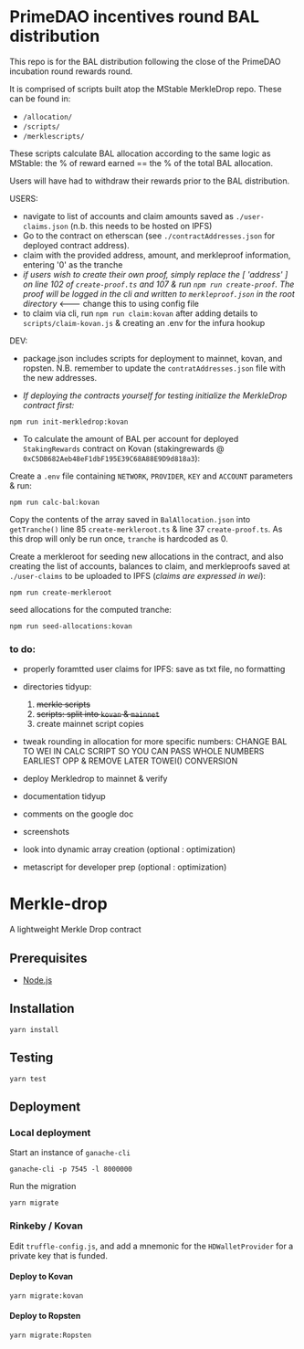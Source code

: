 # PrimeDAO incentives round BAL distribution

This repo is for the BAL distribution following the close of the PrimeDAO incubation round rewards round.

It is comprised of scripts built atop the MStable MerkleDrop repo. These can be found in:

- `/allocation/`
- `/scripts/`
- `/merklescripts/`

These scripts calculate BAL allocation according to the same logic as MStable: the % of reward earned == the % of the total BAL allocation.

Users will have had to withdraw their rewards prior to the BAL distribution.


USERS:
- navigate to list of accounts and claim amounts saved as `./user-claims.json` (n.b. this needs to be hosted on IPFS)
- Go to the contract on etherscan (see `./contractAddresses.json` for deployed contract address).
- claim with the provided address, amount, and merkleproof information, entering '0' as the tranche
- *if users wish to create their own proof, simply replace the [ 'address' ] on line 102 of `create-proof.ts` and 107 & run `npm run create-proof`. The proof will be logged in the cli and written to `merkleproof.json` in the root directory* <--- change this to using config file
- to claim via cli, run `npm run claim:kovan` after adding details to `scripts/claim-kovan.js` & creating an .env for the infura hookup


DEV:
- package.json includes scripts for deployment to mainnet, kovan, and ropsten. N.B. remember to update the `contratAddresses.json` file with the new addresses.

- *If deploying the contracts yourself for testing initialize the MerkleDrop contract first:*
```
npm run init-merkledrop:kovan
```

- To calculate the amount of BAL per account for deployed `StakingRewards` contract on Kovan (stakingrewards @ `0xC5DB682Aeb48eF1dbF195E39C68A88E9D9d818a3`):

Create a `.env` file containing `NETWORK`, `PROVIDER`, `KEY` and `ACCOUNT` parameters & run:
```
npm run calc-bal:kovan
```

Copy the contents of the array saved in `BalAllocation.json` into `getTranche()` line 85 `create-merkleroot.ts` & line 37 `create-proof.ts`. As this drop will only be run once, `tranche` is hardcoded as 0.

Create a merkleroot for seeding new allocations in the contract, and also creating the list of accounts, balances to claim, and merkleproofs saved at `./user-claims` to be uploaded to IPFS (*claims are expressed in wei*):
```
npm run create-merkleroot
```
seed allocations for the computed tranche:
```
npm run seed-allocations:kovan
```

### to do:
  - properly foramtted user claims for IPFS: save as txt file, no formatting
  - directories tidyup:
      1. ~~merkle scripts~~
      2. ~~scripts: split into `kovan` & `mainnet`~~
      3. create mainnet script copies
  - tweak rounding in allocation for more specific numbers: CHANGE BAL TO WEI IN CALC SCRIPT SO YOU CAN PASS WHOLE NUMBERS EARLIEST OPP & REMOVE LATER TOWEI() CONVERSION  

  - deploy Merkledrop to mainnet & verify
  - documentation tidyup
  - comments on the google doc
  - screenshots

  - look into dynamic array creation (optional : optimization)
  - metascript for developer prep (optional : optimization)


# Merkle-drop

A lightweight Merkle Drop contract

## Prerequisites

* [Node.js][1]

## Installation

    yarn install

## Testing

    yarn test

## Deployment

### Local deployment

Start an instance of `ganache-cli`

    ganache-cli -p 7545 -l 8000000

Run the migration

    yarn migrate

### Rinkeby / Kovan

Edit `truffle-config.js`, and add a mnemonic for the `HDWalletProvider` for a private key that is funded.

#### Deploy to Kovan

    yarn migrate:kovan

#### Deploy to Ropsten

    yarn migrate:Ropsten

[1]: https://nodejs.org/
